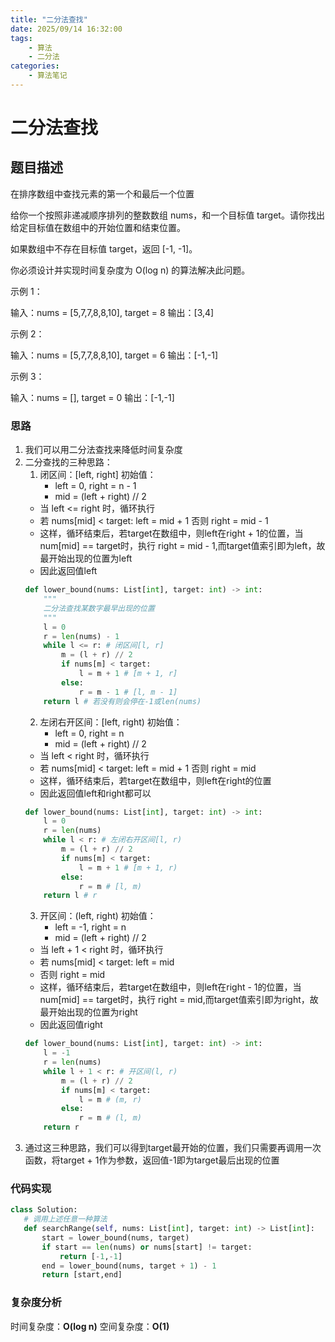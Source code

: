 ```yaml
---
title: "二分法查找"
date: 2025/09/14 16:32:00
tags: 
    - 算法
    - 二分法
categories:
    - 算法笔记
---
```


# 二分法查找

## 题目描述
在排序数组中查找元素的第一个和最后一个位置

给你一个按照非递减顺序排列的整数数组 nums，和一个目标值 target。请你找出给定目标值在数组中的开始位置和结束位置。

如果数组中不存在目标值 target，返回 [-1, -1]。

你必须设计并实现时间复杂度为 O(log n) 的算法解决此问题。

 

示例 1：

输入：nums = [5,7,7,8,8,10], target = 8
输出：[3,4]

示例 2：

输入：nums = [5,7,7,8,8,10], target = 6
输出：[-1,-1]

示例 3：

输入：nums = [], target = 0
输出：[-1,-1]

### 思路
1. 我们可以用二分法查找来降低时间复杂度
2. 二分查找的三种思路：
   1. 闭区间：[left, right]
   初始值：
       * left = 0, right = n - 1
       * mid = (left + right) // 2
   * 当 left <= right 时，循环执行
   * 若 nums[mid] < target: left = mid + 1
   否则 right = mid - 1
   * 这样，循环结束后，若target在数组中，则left在right + 1的位置，当num[mid] == target时，执行 right = mid - 1,而target值索引即为left，故最开始出现的位置为left
   * 因此返回值left
    ~~~python
    def lower_bound(nums: List[int], target: int) -> int:
        """
        二分法查找某数字最早出现的位置
        """
        l = 0
        r = len(nums) - 1
        while l <= r: # 闭区间[l, r]
            m = (l + r) // 2
            if nums[m] < target:
                l = m + 1 # [m + 1, r]
            else:
                r = m - 1 # [l, m - 1]
        return l # 若没有则会停在-1或len(nums)
    ~~~
   2. 左闭右开区间：[left, right)
    初始值：
      * left = 0, right = n
      * mid = (left + right) // 2
   * 当 left < right 时，循环执行
   * 若 nums[mid] < target: left = mid + 1
    否则 right = mid
   * 这样，循环结束后，若target在数组中，则left在right的位置
   * 因此返回值left和right都可以
    ~~~python
    def lower_bound(nums: List[int], target: int) -> int:
        l = 0
        r = len(nums)
        while l < r: # 左闭右开区间[l, r)
            m = (l + r) // 2
            if nums[m] < target:
                l = m + 1 # [m + 1, r)
            else:
                r = m # [l, m)
        return l # r
    ~~~
   3. 开区间：(left, right)
    初始值：
      * left = -1, right = n
      * mid = (left + right) // 2
   * 当 left + 1 < right 时，循环执行
   * 若 nums[mid] < target: left = mid
   * 否则 right = mid
   * 这样，循环结束后，若target在数组中，则left在right - 1的位置，当num[mid] == target时，执行 right = mid,而target值索引即为right，故最开始出现的位置为right
   * 因此返回值right
    ~~~python
    def lower_bound(nums: List[int], target: int) -> int:
        l = -1
        r = len(nums)
        while l + 1 < r: # 开区间(l, r)
            m = (l + r) // 2
            if nums[m] < target:
                l = m # (m, r)
            else:
                r = m # (l, m)
        return r
    ~~~
3. 通过这三种思路，我们可以得到target最开始的位置，我们只需要再调用一次函数，将target + 1作为参数，返回值-1即为target最后出现的位置
 
 ### 代码实现
 ~~~python
 class Solution:
    # 调用上述任意一种算法
    def searchRange(self, nums: List[int], target: int) -> List[int]:
        start = lower_bound(nums, target)
        if start == len(nums) or nums[start] != target:
            return [-1,-1]
        end = lower_bound(nums, target + 1) - 1
        return [start,end]
~~~

### 复杂度分析
时间复杂度：**O(log n)** 空间复杂度：**O(1)**
  
